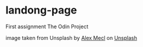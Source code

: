 # landong-page
First assignment The Odin Project

<hero> image taken from Unsplash by <a href="https://unsplash.com/@circlz?utm_source=unsplash&utm_medium=referral&utm_content=creditCopyText">Alex Mecl</a> on <a href="https://unsplash.com/s/photos/delivery?utm_source=unsplash&utm_medium=referral&utm_content=creditCopyText">Unsplash</a>
  